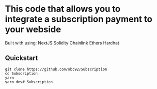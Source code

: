 # This code that allows you to integrate a subscription payment to your webside  


Built with using:
NextJS
Solidity
Chainlink
Ethers
Hardhat


## Quickstart

```
git clone https://github.com/obc92/Subscription
cd Subscription
yarn
yarn dev# Subscription
